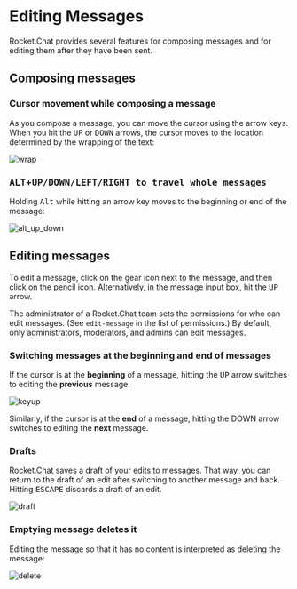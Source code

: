 # Editing Messages

Rocket.Chat provides several features for composing messages and for editing them after they have been sent. 

## Composing messages 

### Cursor movement while composing a message
As you compose a message, you can move the cursor using the arrow keys. When you hit the <kbd>UP</kbd> or <kbd>DOWN</kbd> arrows, the cursor moves to the location determined by the wrapping of the text:

![wrap](https://cloud.githubusercontent.com/assets/4238626/14960976/17064ab4-10a0-11e6-9ee9-efe9239004a3.gif)

### <kbd>ALT</kbd>+<kbd>UP</kdb>/<kbd>DOWN</kdb>/<kbd>LEFT</kdb>/<kbd>RIGHT</kdb> to travel whole messages
Holding <kbd>Alt</kbd> while hitting an arrow key moves to the beginning or end of the message: 

![alt_up_down](https://cloud.githubusercontent.com/assets/4238626/14960972/17009c90-10a0-11e6-9450-d69257310e24.gif)

## Editing messages 

To edit a message, click on the gear icon next to the message, and then click on the pencil icon. Alternatively, in the message input box, hit the <kbd>UP</kbd> arrow. 

The administrator of a Rocket.Chat team sets the permissions for who can edit messages. (See `edit-message` in the list of permissions.) By default, only administrators, moderators, and admins can edit messages.

### Switching messages at the beginning and end of messages

If the cursor is at the **beginning** of a message, hitting the <kbd>UP</kbd> arrow switches to editing the **previous** message.

![keyup](https://cloud.githubusercontent.com/assets/4238626/14960973/1701d506-10a0-11e6-880d-0b4cb95f907f.gif)

Similarly, if the cursor is at the **end** of a message, hitting the <kdb>DOWN</kdb> arrow switches to editing the **next** message.

### Drafts

Rocket.Chat saves a draft of your edits to messages. That way, you can return to the draft of an edit after switching to another message and back. Hitting <kbd>ESCAPE</kbd> discards a draft of an edit.

![draft](https://cloud.githubusercontent.com/assets/4238626/14960975/17041cda-10a0-11e6-9b6f-572d70c7473c.gif)

### Emptying message deletes it

Editing the message so that it has no content is interpreted as deleting the message: 

![delete](https://cloud.githubusercontent.com/assets/4238626/14960977/1706e71c-10a0-11e6-8d44-48bf20f79ae4.gif)
